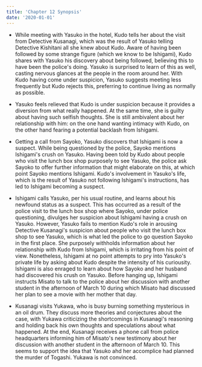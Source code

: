 ```yaml
---
title: 'Chapter 12 Synopsis'
date: '2020-01-01'
---
```


- While meeting with Yasuko in the hotel, Kudo tells her about the visit from Detective Kusanagi, which was the result of Yasuko telling Detective Kishitani all she knew about Kudo. Aware of having been followed by some strange figure (which we know to be Ishigami), Kudo shares with Yasuko his discovery about being followed, believing this to have been the police's doing. Yasuko is surprised to learn of this as well, casting nervous glances at the people in the room around her. With Kudo having come under suspicion, Yasuko suggests meeting less frequently but Kudo rejects this, preferring to continue living as normally as possible.

- Yasuko feels relieved that Kudo is under suspicion because it provides a diversion from what really happened. At the same time, she is guilty about having such selfish thoughts. She is still ambivalent about her relationship with him: on the one hand wanting intimacy with Kudo, on the other hand fearing a potential backlash from Ishigami.

- Getting a call from Sayoko, Yasuko discovers that Ishigami is now a suspect. While being questioned by the police, Sayoko mentions Ishigami's crush on Yasuko. Having been told by Kudo about people who visit the lunch box shop purposely to see Yasuko, the police ask Sayoko to offer further information that might elaborate on this, at which point Sayoko mentions Ishigami. Kudo's involvement in Yasuko's life, which is the result of Yasuko not following Ishigami's instructions, has led to Ishigami becoming a suspect.

- Ishigami calls Yasuko, per his usual routine, and learns about his newfound status as a suspect. This has occurred as a result of the police visit to the lunch box shop where Sayoko, under police questioning, divulges her suspicion about Ishigami having a crush on Yasuko. However, Yasuko fails to mention Kudo's role in arousing Detective Kusanagi's suspicion about people who visit the lunch box shop to see Yasuko, which is what led the police to go question Sayoko in the first place. She purposely withholds information about her relationship with Kudo from Ishigami, which is irritating from his point of view. Nonetheless, Ishigami at no point attempts to pry into Yasuko's private life by asking about Kudo despite the intensity of his curiousity. Ishigami is also enraged to learn about how Sayoko and her husband had discovered his crush on Yasuko. Before hanging up, Ishigami instructs Misato to talk to the police about her discussion with another student in the afternoon of March 10 during which Misato had discussed her plan to see a movie with her mother that day.

- Kusanagi visits Yukawa, who is busy burning something mysterious in an oil drum. They discuss more theories and conjectures about the case, with Yukawa criticizing the shortcomings in Kusanagi's reasoning and holding back his own thoughts and speculations about what happened. At the end, Kusanagi receives a phone call from police headquarters informing him of Misato's new testimony about her discussion with another student in the afternoon of March 10. This seems to support the idea that Yasuko ahd her accomplice had planned the murder of Togashi. Yukawa is not convinced.